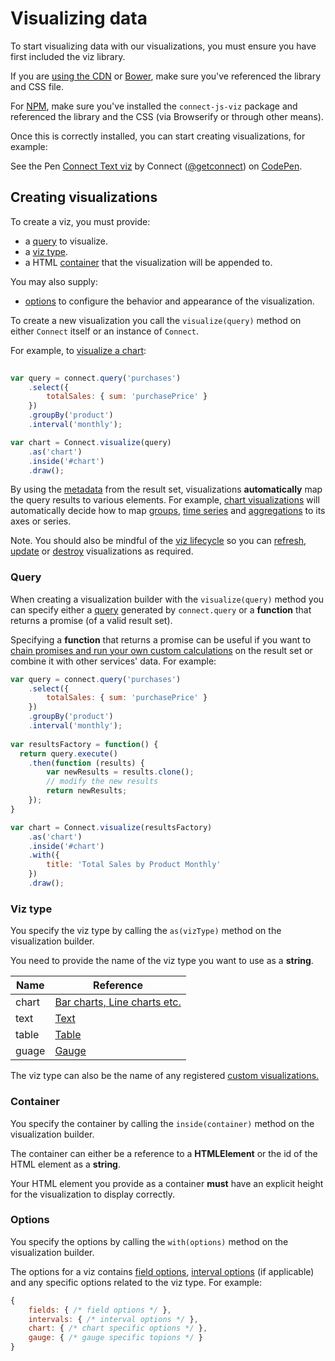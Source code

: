 # Visualizing data

To start visualizing data with our visualizations, you must ensure you have first included the viz library.

If you are [using the CDN](#cdn) or [Bower](#bower), make sure you've referenced the library and CSS file.

For [NPM](#npm), make sure you've installed the `connect-js-viz` package and referenced the library and the CSS
(via Browserify or through other means).

Once this is correctly installed, you can start creating visualizations, for example:

<p data-height="300" data-theme-id="17963" data-slug-hash="WvBGEO" data-default-tab="results" data-user="getconnect" class='codepen'>See the Pen <a href='http://codepen.io/getconnect/pen/WvBGEO/'>Connect Text viz</a> by Connect (<a href='http://codepen.io/getconnect'>@getconnect</a>) on <a href='http://codepen.io'>CodePen</a>.</p>

## Creating visualizations

To create a viz, you must provide:
* a [query](#query) to visualize.
* a [viz type](#viz-type).
* a HTML [container](#container) that the visualization will be appended to.

You may also supply:
* [options](#options) to configure the behavior and appearance of the visualization.

To create a new visualization you call the `visualize(query)` method on either `Connect` itself or an instance of `Connect`.

For example, to [visualize a chart](#chart-visualizations):

```js
    
var query = connect.query('purchases')
    .select({
        totalSales: { sum: 'purchasePrice' }
    })
    .groupBy('product')
    .interval('monthly');

var chart = Connect.visualize(query)
    .as('chart')
    .inside('#chart')
    .draw();

```

By using the [metadata](#metadata) from the result set, visualizations **automatically** map the query results to various elements.
For example, [chart visualizations](#chart-visualizations) will automatically decide how to map [groups](#group-by),
[time series](#time-intervals) and [aggregations](#aggregations) to its axes or series. 

Note. You should also be mindful of the [viz lifecycle](#viz-lifecycle) so you can [refresh](#refreshing-visualizations),
[update](#updating-visualizations) or [destroy](#destroying-visualizations) visualizations as required.

### Query 

When creating a visualization builder with the `visualize(query)` method you can specify either a [query](#querying-events) generated by `connect.query` or a **function** that returns a promise
(of a valid result set).

Specifying a **function** that returns a promise can be useful if you want to
[chain promises and run your own custom calculations](#manipulating-results-client-side) on the result set or combine it
with other services' data.  For example:

```js
var query = connect.query('purchases')
    .select({
        totalSales: { sum: 'purchasePrice' }
    })
    .groupBy('product')
    .interval('monthly');
    
var resultsFactory = function() {
  return query.execute()
    .then(function (results) {
        var newResults = results.clone();
        // modify the new results
        return newResults;
    });
}

var chart = Connect.visualize(resultsFactory)
    .as('chart')
    .inside('#chart')
    .with({
        title: 'Total Sales by Product Monthly'
    })
    .draw();
```

### Viz type

You specify the viz type by calling the `as(vizType)` method on the visualization builder.

You need to provide the name of the viz type you want to use as a **string**.

| Name          | Reference                                             |
| ------------- | ----------------------------------------------------- |
| chart       | [Bar charts, Line charts etc.](#chart-visualizations) |
| text        | [Text](#text-viz)                                     |
| table       | [Table](#table-viz)                                   |
| guage       | [Gauge](#gauge-visualization)                         |

The viz type can also be the name of any registered [custom visualizations.](#custom-visualizations)

### Container

You specify the container by calling the `inside(container)` method on the visualization builder.

The container can either be a reference to a **HTMLElement** or the id of the HTML element as a **string**.

Your HTML element you provide as a container **must** have an explicit height for the visualization to display correctly.

### Options

You specify the options by calling the `with(options)` method on the visualization builder.

The options for a viz contains [field options](#field-options), [interval options](#interval-options) (if applicable)
and any specific options related to the viz type.  For example:

```js
{
    fields: { /* field options */ },
    intervals: { /* interval options */ },
    chart: { /* chart specific options */ },
    gauge: { /* gauge specific topions */ }
}
```
